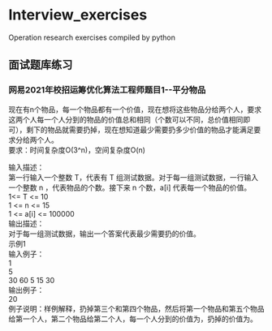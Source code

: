 # Interview_exercises
Operation research exercises compiled by python
## 面试题库练习
### 网易2021年校招运筹优化算法工程师题目1--平分物品

现在有n个物品，每一个物品都有一个价值，现在想将这些物品分给两个人，要求这两个人每一个人分到的物品的价值总和相同（个数可以不同，总价值相同即可），剩下的物品就需要扔掉，现在想知道最少需要扔多少价值的物品才能满足要求分给两个人。   
要求：时间复杂度O(3^n)，空间复杂度O(n)

输入描述：    
第一行输入一个整数 T，代表有 T 组测试数据。对于每一组测试数据，一行输入一个整数 n ，代表物品的个数。接下来 n 个数，a[i] 代表每一个物品的价值。   
1<= T <= 10   
1 <= n <= 15  
1 <= a[i] <= 100000   
输出描述：   
对于每一组测试数据，输出一个答案代表最少需要扔的价值。   
示例1   
输入例子：   
1   
5   
30 60 5 15 30   
输出例子：   
20   
例子说明：样例解释，扔掉第三个和第四个物品，然后将第一个物品和第五个物品给第一个人，第二个物品给第二个人，每一个人分到的价值为，扔掉的价值为。
